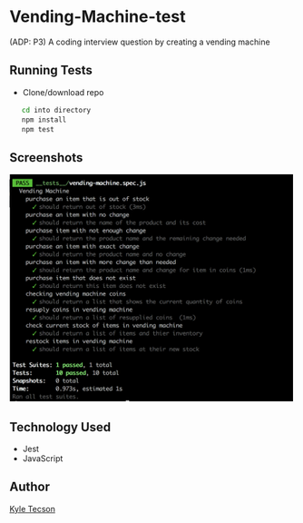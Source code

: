 # Vending-Machine-test

(ADP: P3) A coding interview question by creating a vending machine

## Running Tests

- Clone/download repo

```bash
   cd into directory
   npm install
   npm test
```

## Screenshots

<img src="./test-results.png" width="500" height="400">

## Technology Used

- Jest
- JavaScript

## Author

[Kyle Tecson](https://www.linkedin.com/in/kyle-tecson-9b6952175/)
